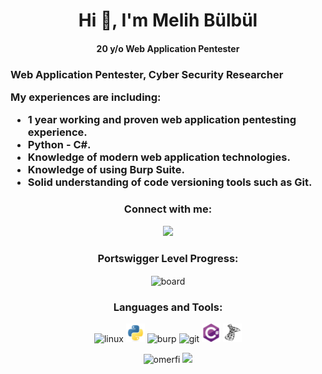 <h1 align="center">Hi 👋, I'm Melih Bülbül</h1>
<h4 align="center" >20 y/o Web Application Pentester </h2>

<h3 >Web Application Pentester, Cyber Security Researcher

My experiences are including:
- 1 year working and proven web application pentesting experience.
- Python - C#.
- Knowledge of modern web application technologies.
- Knowledge of using Burp Suite.
- Solid understanding of code versioning tools such as Git.
</h3>

<h3 align="center">Connect with me:</h2>
<p align="center">
  <a href="https://linkedin.com/in/mlhblbl"><img src="https://img.shields.io/badge/linkedin-0077B5.svg?style=for-the-badge&logo=linkedin&logoColor=white"/></a>
</p>
<h3 align="center">Portswigger Level Progress:</h2>
<p align="center">
<img src="https://github.com/mlhblbl/mlhblbl.github.io/blob/main/portswigger.PNG" alt="board" align="center" width="200" height="200"/>
</p>
<h3 align="center">Languages and Tools:</h2>
<p align="center">
<img src="https://www.vectorlogo.zone/logos/linux/linux-icon.svg" alt="linux" width="30" height="30"/>
<img src="https://raw.githubusercontent.com/devicons/devicon/master/icons/python/python-original.svg" alt="python" width="30" height="30"/>
<img src="https://portswigger.net/content/images/logos/favicon.ico" alt="burp" width="30" height="30"/>
<img src="https://www.vectorlogo.zone/logos/git-scm/git-scm-icon.svg" alt="git" width="30" height="30"/>
<img src="https://raw.githubusercontent.com/devicons/devicon/master/icons/csharp/csharp-original.svg" alt="csharp" width="30" height="30"/> 
<img src="https://raw.githubusercontent.com/devicons/devicon/master/icons/microsoftsqlserver/microsoftsqlserver-plain.svg" alt="mssql" width="30" height="30"/>
  

</p>

<p align="center">
 
<img src="https://github-readme-stats.vercel.app/api/top-langs/?username=mlhblbl&layout=compact&hide=html&theme=radical" alt="omerfi"/>
<img height="170em" src="https://github-readme-stats.vercel.app/api?username=mlhblbl&include_all_commits=true&count_private=true&show_icons=true&theme=radical"/>


</p>
